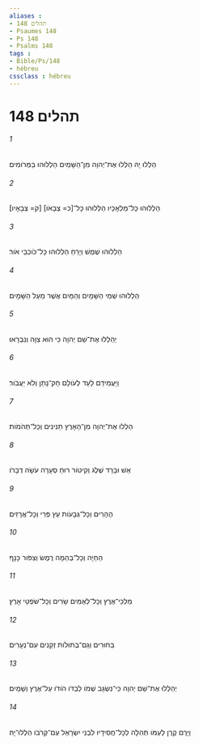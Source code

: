 ```yaml
---
aliases : 
- תהלים 148
- Psaumes 148
- Ps 148
- Psalms 148
tags : 
- Bible/Ps/148
- hébreu
cssclass : hébreu
---
```


# תהלים 148

###### 1
הַלְלוּ יָהּ הַלְלוּ אֶת־יְהוָה מִן־הַשָּׁמַיִם הַלְלוּהוּ בַּמְּרֹומִים׃
###### 2
הַלְלוּהוּ כָל־מַלְאָכָיו הַלְלוּהוּ כָּל־[כ= צְבָאֹו] [ק= צְבָאָיו]׃
###### 3
הַלְלוּהוּ שֶׁמֶשׁ וְיָרֵחַ הַלְלוּהוּ כָּל־כֹּוכְבֵי אֹור׃
###### 4
הַלְלוּהוּ שְׁמֵי הַשָּׁמָיִם וְהַמַּיִם אֲשֶׁר מֵעַל הַשָּׁמָיִם׃
###### 5
יְהַלְלוּ אֶת־שֵׁם יְהוָה כִּי הוּא צִוָּה וְנִבְרָאוּ׃
###### 6
וַיַּעֲמִידֵם לָעַד לְעֹולָם חָק־נָתַן וְלֹא יַעֲבֹור׃
###### 7
הַלְלוּ אֶת־יְהוָה מִן־הָאָרֶץ תַּנִּינִים וְכָל־תְּהֹמֹות׃
###### 8
אֵשׁ וּבָרָד שֶׁלֶג וְקִיטֹור רוּחַ סְעָרָה עֹשָׂה דְבָרֹו׃
###### 9
הֶהָרִים וְכָל־גְּבָעֹות עֵץ פְּרִי וְכָל־אֲרָזִים׃
###### 10
הַחַיָּה וְכָל־בְּהֵמָה רֶמֶשׂ וְצִפֹּור כָּנָף׃
###### 11
מַלְכֵי־אֶרֶץ וְכָל־לְאֻמִּים שָׂרִים וְכָל־שֹׁפְטֵי אָרֶץ׃
###### 12
בַּחוּרִים וְגַם־בְּתוּלֹות זְקֵנִים עִם־נְעָרִים׃
###### 13
יְהַלְלוּ אֶת־שֵׁם יְהוָה כִּי־נִשְׂגָּב שְׁמֹו לְבַדֹּו הֹודֹו עַל־אֶרֶץ וְשָׁמָיִם׃
###### 14
וַיָּרֶם קֶרֶן לְעַמֹּו תְּהִלָּה לְכָל־חֲסִידָיו לִבְנֵי יִשְׂרָאֵל עַם־קְרֹבֹו הַלְלוּ־יָהּ׃
